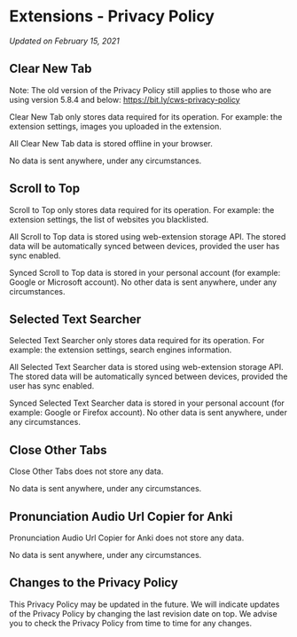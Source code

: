 # Extensions - Privacy Policy

*Updated on February 15, 2021*

## Clear New Tab

Note: The old version of the Privacy Policy still applies to those who are using version 5.8.4 and below: https://bit.ly/cws-privacy-policy

Clear New Tab only stores data required for its operation. For example: the extension settings, images you uploaded in the extension.

All Clear New Tab data is stored offline in your browser.

No data is sent anywhere, under any circumstances.

## Scroll to Top

Scroll to Top only stores data required for its operation. For example: the extension settings, the list of websites you blacklisted.

All Scroll to Top data is stored using web-extension storage API. The stored data will be automatically synced between devices, provided the user has sync enabled.

Synced Scroll to Top data is stored in your personal account (for example: Google or Microsoft account). No other data is sent anywhere, under any circumstances.

## Selected Text Searcher

Selected Text Searcher only stores data required for its operation. For example: the extension settings, search engines information.

All Selected Text Searcher data is stored using web-extension storage API. The stored data will be automatically synced between devices, provided the user has sync enabled.

Synced Selected Text Searcher data is stored in your personal account (for example: Google or Firefox account). No other data is sent anywhere, under any circumstances.

## Close Other Tabs

Close Other Tabs does not store any data.

No data is sent anywhere, under any circumstances.

## Pronunciation Audio Url Copier for Anki

Pronunciation Audio Url Copier for Anki does not store any data.

No data is sent anywhere, under any circumstances.

## Changes to the Privacy Policy
This Privacy Policy may be updated in the future. We will indicate updates of the Privacy Policy by changing the last revision date on top. We advise you to check the Privacy Policy from time to time for any changes.